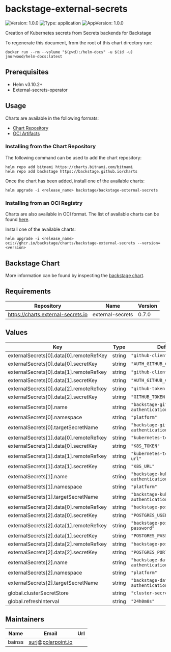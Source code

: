 # backstage-external-secrets

![Version: 1.0.0](https://img.shields.io/badge/Version-1.0.0-informational?style=flat-square) ![Type: application](https://img.shields.io/badge/Type-application-informational?style=flat-square) ![AppVersion: 1.0.0](https://img.shields.io/badge/AppVersion-1.0.0-informational?style=flat-square)

Creation of Kubernetes secrets from Secrets backends for Backstage

To regenerate this document, from the root of this chart directory run:
```shell
docker run --rm --volume "$(pwd):/helm-docs" -u $(id -u) jnorwood/helm-docs:latest
```

## Prerequisites

- Helm v3.10.2+
- External-secrets-operator

## Usage

Charts are available in the following formats:

* [Chart Repository](https://helm.sh/docs/topics/chart_repository/)
* [OCI Artifacts](https://helm.sh/docs/topics/registries/)

### Installing from the Chart Repository

The following command can be used to add the chart repository:

```console
helm repo add bitnami https://charts.bitnami.com/bitnami
helm repo add backstage https://backstage.github.io/charts
```

Once the chart has been added, install one of the available charts:

```console
helm upgrade -i <release_name> backstage/backstage-external-secrets
```

### Installing from an OCI Registry

Charts are also available in OCI format. The list of available charts can be found [here](https://github.com/orgs/backstage/packages?repo_name=charts).

Install one of the available charts:

```shell
helm upgrade -i <release_name> oci://ghcr.io/backstage/charts/backstage-external-secrets --version=<version>
```

## Backstage Chart

More information can be found by inspecting the [backstage chart](charts/backstage).

## Requirements

| Repository | Name | Version |
|------------|------|---------|
| https://charts.external-secrets.io | external-secrets | 0.7.0 |

## Values

| Key | Type | Default | Description |
|-----|------|---------|-------------|
| externalSecrets[0].data[0].remoteRefKey | string | `"github-client-id"` |  |
| externalSecrets[0].data[0].secretKey | string | `"AUTH_GITHUB_CLIENT_ID"` |  |
| externalSecrets[0].data[1].remoteRefkey | string | `"github-client-secret"` |  |
| externalSecrets[0].data[1].secretKey | string | `"AUTH_GITHUB_CLIENT_SECRET"` |  |
| externalSecrets[0].data[2].remoteRefkey | string | `"github-token"` |  |
| externalSecrets[0].data[2].secretKey | string | `"GITHUB_TOKEN"` |  |
| externalSecrets[0].name | string | `"backstage-github-authentication"` |  |
| externalSecrets[0].namespace | string | `"platform"` |  |
| externalSecrets[0].targetSecretName | string | `"backstage-github-authentication"` |  |
| externalSecrets[1].data[0].remoteRefkey | string | `"kubernetes-tooling-token"` |  |
| externalSecrets[1].data[0].secretKey | string | `"K8S_TOKEN"` |  |
| externalSecrets[1].data[1].remoteRefkey | string | `"kubernetes-tooling-token-url"` |  |
| externalSecrets[1].data[1].secretKey | string | `"K8S_URL"` |  |
| externalSecrets[1].name | string | `"backstage-kubernetes-authentication"` |  |
| externalSecrets[1].namespace | string | `"platform"` |  |
| externalSecrets[1].targetSecretName | string | `"backstage-kubernetes-authentication"` |  |
| externalSecrets[2].data[0].remoteRefkey | string | `"backstage-postgres-user"` |  |
| externalSecrets[2].data[0].secretKey | string | `"POSTGRES_USER"` |  |
| externalSecrets[2].data[1].remoteRefkey | string | `"backstage-postgres-password"` |  |
| externalSecrets[2].data[1].secretKey | string | `"POSTGRES_PASSWORD"` |  |
| externalSecrets[2].data[2].remoteRefkey | string | `"backstage-postgres-port"` |  |
| externalSecrets[2].data[2].secretKey | string | `"POSTGRES_PORT"` |  |
| externalSecrets[2].name | string | `"backstage-database-authentication"` |  |
| externalSecrets[2].namespace | string | `"platform"` |  |
| externalSecrets[2].targetSecretName | string | `"backstage-database-authentication"` |  |
| global.clusterSecretStore | string | `"cluster-secrets-store"` |  |
| global.refreshInterval | string | `"24h0m0s"` |  |

## Maintainers

| Name | Email | Url |
| ---- | ------ | --- |
| bainss | surj@polarpoint.io |  |